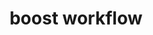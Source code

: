 ---
title: 'boost workflow'
redirect_to:
  - 'https://discuss.pencil2d.org/t/boost-workflow/734'
---